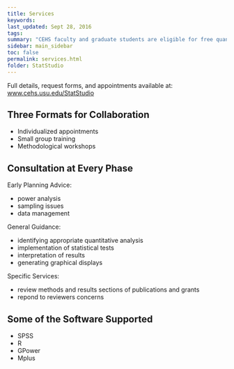 ```yaml
---
title: Services
keywords: 
last_updated: Sept 28, 2016
tags: 
summary: "CEHS faculty and graduate students are eligible for free quanitiative and methodological assistance"
sidebar: main_sidebar
toc: false
permalink: services.html
folder: StatStudio
---
```


Full details, request forms, and appointments available at:
www.cehs.usu.edu/StatStudio

## Three Formats for Collaboration  

* Individualized appointments    
* Small group training    
* Methodological workshops     


## Consultation at Every Phase

Early Planning Advice:

* power analysis 
* sampling issues
* data management  

General Guidance:

* identifying appropriate quantitative analysis 
* implementation of statistical tests 
* interpretation of results
* generating graphical displays  

Specific Services:

* review methods and results sections of publications and grants
* repond to reviewers concerns

## Some of the Software Supported

* SPSS 
* R  
* GPower
* Mplus  



